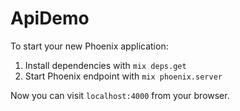 # ApiDemo

To start your new Phoenix application:

1. Install dependencies with `mix deps.get`
2. Start Phoenix endpoint with `mix phoenix.server`

Now you can visit `localhost:4000` from your browser.
